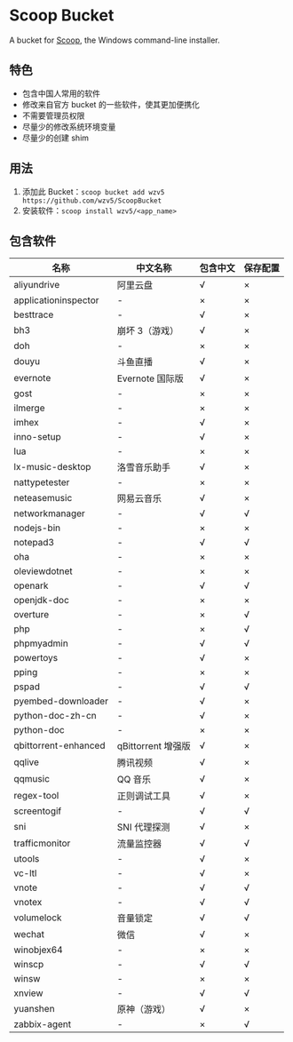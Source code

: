 # Scoop Bucket

A bucket for [Scoop](https://scoop.sh), the Windows command-line installer.

## 特色

* 包含中国人常用的软件
* 修改来自官方 bucket 的一些软件，使其更加便携化
* 不需要管理员权限
* 尽量少的修改系统环境变量
* 尽量少的创建 shim

## 用法

1. 添加此 Bucket：`scoop bucket add wzv5 https://github.com/wzv5/ScoopBucket`
2. 安装软件：`scoop install wzv5/<app_name>`

## 包含软件

| 名称                 | 中文名称           | 包含中文 | 保存配置 |
| -------------------- | ------------------ | -------- | -------- |
| aliyundrive          | 阿里云盘           | √        | ×        |
| applicationinspector | -                  | ×        | ×        |
| besttrace            | -                  | √        | ×        |
| bh3                  | 崩坏 3（游戏）     | √        | ×        |
| doh                  | -                  | ×        | ×        |
| douyu                | 斗鱼直播           | √        | ×        |
| evernote             | Evernote 国际版    | √        | ×        |
| gost                 | -                  | ×        | ×        |
| ilmerge              | -                  | ×        | ×        |
| imhex                | -                  | √        | ×        |
| inno-setup           | -                  | √        | ×        |
| lua                  | -                  | ×        | ×        |
| lx-music-desktop     | 洛雪音乐助手       | √        | ×        |
| nattypetester        | -                  | ×        | ×        |
| neteasemusic         | 网易云音乐         | √        | ×        |
| networkmanager       | -                  | √        | √        |
| nodejs-bin           | -                  | ×        | ×        |
| notepad3             | -                  | √        | √        |
| oha                  | -                  | ×        | ×        |
| oleviewdotnet        | -                  | ×        | ×        |
| openark              | -                  | √        | √        |
| openjdk-doc          | -                  | ×        | ×        |
| overture             | -                  | ×        | √        |
| php                  | -                  | ×        | √        |
| phpmyadmin           | -                  | √        | √        |
| powertoys            | -                  | √        | ×        |
| pping                | -                  | ×        | ×        |
| pspad                | -                  | √        | √        |
| pyembed-downloader   | -                  | √        | ×        |
| python-doc-zh-cn     | -                  | √        | ×        |
| python-doc           | -                  | ×        | ×        |
| qbittorrent-enhanced | qBittorrent 增强版 | √        | ×        |
| qqlive               | 腾讯视频           | √        | ×        |
| qqmusic              | QQ 音乐            | √        | ×        |
| regex-tool           | 正则调试工具       | √        | ×        |
| screentogif          | -                  | √        | √        |
| sni                  | SNI 代理探测       | √        | ×        |
| trafficmonitor       | 流量监控器         | √        | √        |
| utools               | -                  | √        | ×        |
| vc-ltl               | -                  | √        | ×        |
| vnote                | -                  | √        | √        |
| vnotex               | -                  | √        | √        |
| volumelock           | 音量锁定           | √        | √        |
| wechat               | 微信               | √        | ×        |
| winobjex64           | -                  | ×        | ×        |
| winscp               | -                  | √        | √        |
| winsw                | -                  | ×        | ×        |
| xnview               | -                  | √        | √        |
| yuanshen             | 原神（游戏）       | √        | ×        |
| zabbix-agent         | -                  | ×        | √        |
